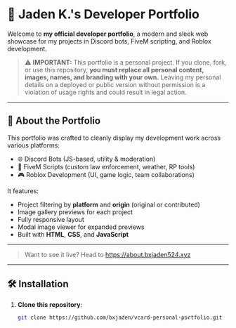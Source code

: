 # 💼 Jaden K.'s Developer Portfolio

Welcome to **my official developer portfolio**, a modern and sleek web showcase for my projects in Discord bots, FiveM scripting, and Roblox development.

> ⚠️ **IMPORTANT:** This portfolio is a personal project. If you clone, fork, or use this repository, **you must replace all personal content, images, names, and branding with your own.** Leaving my personal details on a deployed or public version without permission is a violation of usage rights and could result in legal action.

---

## 🚀 About the Portfolio

This portfolio was crafted to cleanly display my development work across various platforms:
- 🌐 Discord Bots (JS-based, utility & moderation)
- 🚓 FiveM Scripts (custom law enforcement, weather, RP tools)
- 🎮 Roblox Development (UI, game logic, team collaborations)

It features:
- Project filtering by **platform** and **origin** (original or contributed)
- Image gallery previews for each project
- Fully responsive layout
- Modal image viewer for expanded previews
- Built with **HTML**, **CSS**, and **JavaScript**

---

> Want to see it live? Head to https://about.bxjaden524.xyz

---

## 🛠️ Installation

1. **Clone this repository**:
   ```bash
   git clone https://github.com/bxjaden/vcard-personal-portfolio.git
